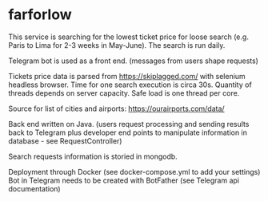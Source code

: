 # farforlow
This service is searching for the lowest ticket price for loose search (e.g. Paris to Lima for 2-3 weeks in May-June).
The search is run daily.

Telegram bot is used as a front end. (messages from users shape requests)

Tickets price data is parsed from https://skiplagged.com/ with selenium headless browser. 
Time for one search execution is circa 30s.
Quantity of threads depends on server capacity. Safe load is one thread per core. 

Source for list of cities and airports: https://ourairports.com/data/

Back end written on Java. (users request processing and sending results back to Telegram plus developer end points to manipulate information in database - see RequestController)

Search requests information is storied in mongodb.


Deployment through Docker (see docker-compose.yml to add your settings)
Bot in Telegram needs to be created with BotFather (see Telegram api documentation)
